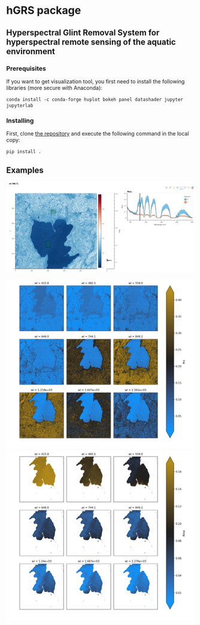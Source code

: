 # hGRS package
## Hyperspectral Glint Removal System for hyperspectral remote sensing of the aquatic environment

### Prerequisites

If you want to get visualization tool, you first need to install the following libraries (more secure with Anaconda):

```
conda install -c conda-forge hvplot bokeh panel datashader jupyter jupyterlab
```

### Installing

First, clone [the repository](https://github.com/Tristanovsk/prismapy#) and execute the following command in the
local copy:

```
pip install . 
```


## Examples
![example spectra](fig/check_spectra.png)

![example l2c](fig/test_L2C_Garda.png)
![example l1c](fig/test_L1C_Garda_water.png)




